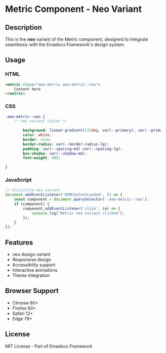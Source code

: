 # Metric Component - Neo Variant

## Description
This is the **neo** variant of the Metric component, designed to integrate seamlessly with the Emadocs Framework's design system.

## Usage

### HTML
```html
<metric class="ema-metric ema-metric--neo">
    Content here
</metric>
```

### CSS
```css
.ema-metric--neo {
    /* neo variant styles */
    
        background: linear-gradient(135deg, var(--primary), var(--primary-dark));
        color: white;
        border: none;
        border-radius: var(--border-radius-lg);
        padding: var(--spacing-md) var(--spacing-lg);
        box-shadow: var(--shadow-md);
        font-weight: 600;
    
}
```

### JavaScript
```javascript
// Initialize neo variant
document.addEventListener('DOMContentLoaded', () => {
    const component = document.querySelector('.ema-metric--neo');
    if (component) {
        component.addEventListener('click', (e) => {
            console.log('Metric neo variant clicked');
        });
    }
});
```

## Features
- neo design variant
- Responsive design
- Accessibility support
- Interactive animations
- Theme integration

## Browser Support
- Chrome 60+
- Firefox 60+
- Safari 12+
- Edge 79+

## License
MIT License - Part of Emadocs Framework
